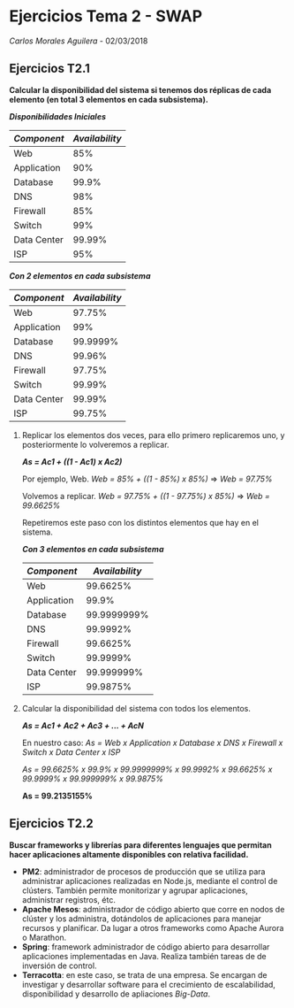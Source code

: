# Ejercicios Tema 2 - SWAP
*Carlos Morales Aguilera* - 02/03/2018

## Ejercicios T2.1
**Calcular la disponibilidad del sistema si tenemos dos réplicas de cada elemento (en total 3 elementos en cada subsistema).**

***Disponibilidades Iniciales***


| *Component* | *Availability* |
|----------------|-----------------|
| Web | 85% |
| Application | 90% |
| Database | 99.9% |
| DNS | 98% |
| Firewall | 85% |
| Switch | 99% |
| Data Center | 99.99% |
| ISP | 95% |

***Con 2 elementos en cada subsistema***


| *Component* | *Availability* |
|----------------|-----------------|
| Web | 97.75% |
| Application | 99% |
| Database | 99.9999% |
| DNS | 99.96% |
| Firewall | 97.75% |
| Switch | 99.99% |
| Data Center | 99.99% |
| ISP | 99.75% |

 1. Replicar los elementos dos veces, para ello primero replicaremos uno, y posteriormente lo volveremos a replicar.

	***As = Ac1 + ((1 - Ac1) x Ac2)***
	
	Por ejemplo, Web.
	*Web = 85% + ((1 - 85%) x 85%)* => *Web = 97.75%*
	
	Volvemos a replicar.
	*Web = 97.75% + ((1 - 97.75%) x 85%)* => *Web = 99.6625%*
	
	Repetiremos este paso con los distintos elementos que hay en el sistema.

	***Con 3 elementos en cada subsistema***

	|  *Component* | *Availability* |
	| ----------------|-----------------|
	|  Web | 99.6625% |
	|  Application | 99.9% |
	|  Database | 99.9999999% |
	|  DNS | 99.9992% |
	|  Firewall | 99.6625% |
	|  Switch | 99.9999% |
	|  Data Center | 99.999999% |
	|  ISP | 99.9875% |
	
 2. Calcular la disponibilidad del sistema con todos los elementos.
	
	***As = Ac1 + Ac2 + Ac3 + ... + AcN***
	
	En nuestro caso:
	*As = Web x Application x Database x DNS x Firewall x Switch x Data Center x ISP*
	
	*As = 99.6625% x 99.9% x 99.9999999% x 99.9992% x 99.6625% x 99.9999% x 99.999999% x 99.9875%*
	
	**As = 99.2135155%**

## Ejercicios T2.2
**Buscar frameworks y librerías para diferentes lenguajes que permitan hacer aplicaciones altamente disponibles con relativa facilidad.**

* **PM2**: administrador de procesos de producción que se utiliza para administrar aplicaciones realizadas en Node.js, mediante el control de clústers. También permite monitorizar y agrupar aplicaciones, administrar registros, étc.
* **Apache Mesos**: administrador de código abierto que corre en nodos de clúster y los administra, dotándolos de aplicaciones para manejar recursos y planificar. Da lugar a otros frameworks como Apache Aurora o Marathon.
* **Spring**: framework administrador de código abierto para desarrollar aplicaciones implementadas en Java. Realiza también tareas de de inversión de control.
* **Terracotta**: en este caso, se trata de una empresa. Se encargan de investigar y desarrollar software para el crecimiento de escalabilidad, disponibilidad y desarrollo de apliaciones *Big-Data*.
